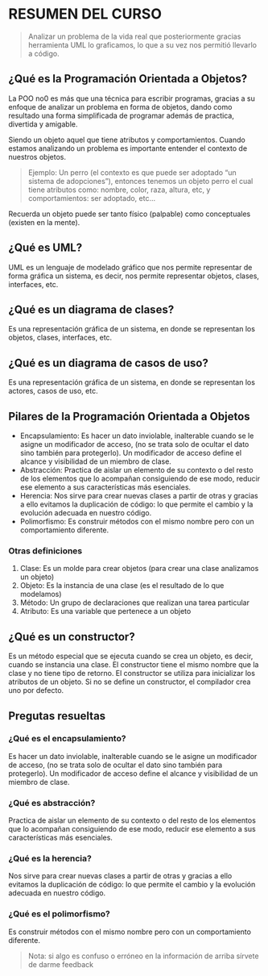 # RESUMEN DEL CURSO

> Analizar un problema de la vida real que posteriormente gracias herramienta UML lo graficamos, lo que a su vez nos permitió llevarlo a código.

## ¿Qué es la Programación Orientada a Objetos?
La POO no0 es más que una técnica para escribir programas, gracias a su enfoque de analizar un problema en forma de objetos, dando como resultado una forma simplificada de programar además de practica, divertida y amigable.

Siendo un objeto aquel que tiene atributos y comportamientos. Cuando estamos analizando un problema es importante entender el contexto de nuestros objetos.

> Ejemplo: Un perro (el contexto es que puede ser adoptado “un sistema de adopciones”), entonces tenemos un objeto perro el cual tiene atributos como: nombre, color, raza, altura, etc, y comportamientos: ser adoptado, etc…

Recuerda un objeto puede ser tanto físico (palpable) como conceptuales (existen en la mente).

## ¿Qué es UML?

UML es un lenguaje de modelado gráfico que nos permite representar de forma gráfica un sistema, es decir, nos permite representar objetos, clases, interfaces, etc.

## ¿Qué es un diagrama de clases?

Es una representación gráfica de un sistema, en donde se representan los objetos, clases, interfaces, etc.

## ¿Qué es un diagrama de casos de uso?

Es una representación gráfica de un sistema, en donde se representan los actores, casos de uso, etc.

## Pilares de la Programación Orientada a Objetos
- Encapsulamiento: Es hacer un dato inviolable, inalterable cuando se le asigne un modificador de acceso, (no se trata solo de ocultar el dato sino también para protegerlo). Un modificador de acceso define el alcance y visibilidad de un miembro de clase.
- Abstracción: Practica de aislar un elemento de su contexto o del resto de los elementos que lo acompañan consiguiendo de ese modo, reducir ese elemento a sus características más esenciales.
- Herencia: Nos sirve para crear nuevas clases a partir de otras y gracias a ello evitamos la duplicación de código: lo que permite el cambio y la evolución adecuada en nuestro código.
- Polimorfismo: Es construir métodos con el mismo nombre pero con un comportamiento diferente.

### Otras definiciones

1. Clase: Es un molde para crear objetos (para crear una clase analizamos un objeto)
2. Objeto: Es la instancia de una clase (es el resultado de lo que modelamos)
3. Método: Un grupo de declaraciones que realizan una tarea particular
4. Atributo: Es una variable que pertenece a un objeto

## ¿Qué es un constructor?

Es un método especial que se ejecuta cuando se crea un objeto, es decir, cuando se instancia una clase. El constructor tiene el mismo nombre que la clase y no tiene tipo de retorno. El constructor se utiliza para inicializar los atributos de un objeto. Si no se define un constructor, el compilador crea uno por defecto.

## Pregutas resueltas

### ¿Qué es el encapsulamiento?
Es hacer un dato inviolable, inalterable cuando se le asigne un modificador de acceso, (no se trata solo de ocultar el dato sino también para protegerlo). Un modificador de acceso define el alcance y visibilidad de un miembro de clase.
### ¿Qué es abstracción?
Practica de aislar un elemento de su contexto o del resto de los elementos que lo acompañan consiguiendo de ese modo, reducir ese elemento a sus características más esenciales.
### ¿Qué es la herencia?
Nos sirve para crear nuevas clases a partir de otras y gracias a ello evitamos la duplicación de código: lo que permite el cambio y la evolución adecuada en nuestro código.
### ¿Qué es el polimorfismo?
Es construir métodos con el mismo nombre pero con un comportamiento diferente.
> Nota: si algo es confuso o erróneo en la información de arriba sírvete de darme feedback